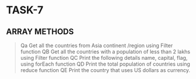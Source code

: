 # TASK-7
## ARRAY METHODS
> Qa
Get all the countries from Asia continent /region using Filter function
> QB
Get all the countries with a population of less than 2 lakhs using Filter function
> QC
Print the following details name, capital, flag, using forEach function
> QD
Print the total population of countries using reduce function
> QE
Print the country that uses US dollars as currency.

